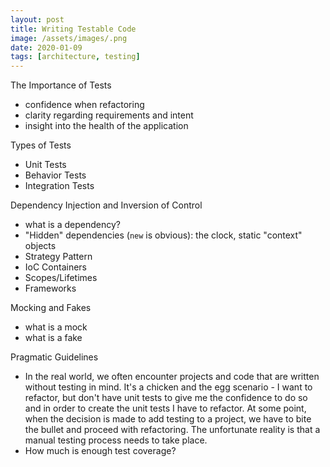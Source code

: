 ```yaml
---
layout: post
title: Writing Testable Code
image: /assets/images/.png
date: 2020-01-09
tags: [architecture, testing]
---
```


The Importance of Tests
 - confidence when refactoring
 - clarity regarding requirements and intent
 - insight into the health of the application

Types of Tests
 - Unit Tests
 - Behavior Tests
 - Integration Tests

Dependency Injection and Inversion of Control
 - what is a dependency?
 - "Hidden" dependencies (`new` is obvious): the clock, static "context" objects 
 - Strategy Pattern
 - IoC Containers
 - Scopes/Lifetimes
 - Frameworks

Mocking and Fakes
 - what is a mock
 - what is a fake 

Pragmatic Guidelines
 - In the real world, we often encounter projects and code that are written without testing in mind. 
 It's a chicken and the egg scenario - I want to refactor, but don't have unit tests to give me the confidence to do so and in order to create the unit tests I have to refactor. At some point, when the decision is made to add testing to a project, we have to bite the bullet and proceed with refactoring. The unfortunate reality is that a manual testing process needs to take place. 
  - How much is enough test coverage?

